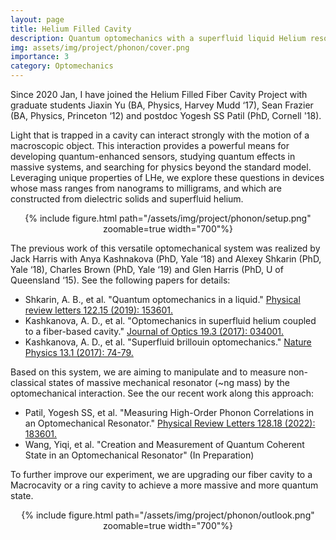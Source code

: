 ```yaml
---
layout: page
title: Helium Filled Cavity
description: Quantum optomechanics with a superfluid liquid Helium resonator
img: assets/img/project/phonon/cover.png
importance: 3
category: Optomechanics
---
```

Since 2020 Jan, I have joined the Helium Filled Fiber Cavity Project with graduate students Jiaxin Yu (BA, Physics, Harvey Mudd ‘17), Sean Frazier (BA, Physics, Princeton ‘12) and postdoc Yogesh SS Patil (PhD, Cornell '18).

Light that is trapped in a cavity can interact strongly with the motion of a macroscopic object. This interaction provides a powerful means for developing quantum-enhanced sensors, studying quantum effects in massive systems, and searching for physics beyond the standard model. Leveraging unique properties of LHe, we explore these questions in devices whose mass ranges from nanograms to milligrams, and which are constructed from dielectric solids and superfluid helium.

<div class="row mt-6">
    <div class="col-sm mt-3 mt-md-0" align="center">
        {% include figure.html path="/assets/img/project/phonon/setup.png" zoomable=true width="700"%}
    </div>
</div>

The previous work of this versatile optomechanical system was realized by Jack Harris with Anya Kashnakova (PhD, Yale ‘18) and Alexey Shkarin (PhD, Yale ‘18), Charles Brown (PhD, Yale ‘19) and Glen Harris (PhD, U of Queensland ‘15). See the following papers for details:

- Shkarin, A. B., et al. "Quantum optomechanics in a liquid." [Physical review letters 122.15 (2019): 153601.](https://journals.aps.org/prl/abstract/10.1103/PhysRevLett.122.153601)
- Kashkanova, A. D., et al. "Optomechanics in superfluid helium coupled to a fiber-based cavity." [Journal of Optics 19.3 (2017): 034001.](https://iopscience.iop.org/article/10.1088/2040-8986/aa551e/meta?casa_token=sWluYs0wYgQAAAAA:C_-SdZEwHHrOVQS5GtNG-Ot4rJ27jqZSIEQ7Q1COkK5TttKO8y9EpJ1NO9FrMIQdv8gXbSQA)
- Kashkanova, A. D., et al. "Superfluid brillouin optomechanics." [Nature Physics 13.1 (2017): 74-79.](https://idp.nature.com/authorize/casa?redirect_uri=https://www.nature.com/articles/nphys3900&casa_token=V4FibTR4O94AAAAA:RBqVjccZlnr27BXAWy3PsXN2adM3Ovg4tbh--sstW98SeYeuXc1ROhp7dAMp1xRvjDi_EWehfN6FUQc)

Based on this system, we are aiming to manipulate and to measure non-classical states of massive mechanical resonator (~ng mass) by the optomechanical interaction. See the our recent work along this approach:
- Patil, Yogesh SS, et al. "Measuring High-Order Phonon Correlations in an Optomechanical Resonator." [Physical Review Letters 128.18 (2022): 183601.](https://journals.aps.org/prl/abstract/10.1103/PhysRevLett.128.183601)
- Wang, Yiqi, et al. "Creation and Measurement of Quantum Coherent State in an Optomechanical Resonator" (In Preparation)

To further improve our experiment, we are upgrading our fiber cavity to a Macrocavity or a ring cavity to achieve a more massive and more quantum state.

<div class="row mt-6">
    <div class="col-sm mt-3 mt-md-0" align="center">
        {% include figure.html path="/assets/img/project/phonon/outlook.png" zoomable=true width="700"%}
    </div>
</div>
